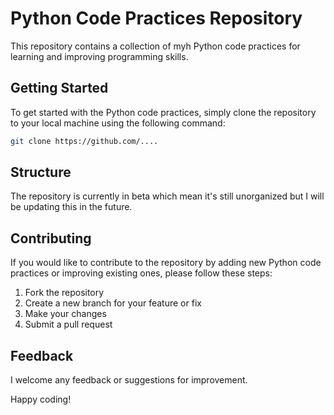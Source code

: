 # Python Code Practices Repository

This repository contains a collection of myh Python code practices for learning and improving programming skills. 

## Getting Started
To get started with the Python code practices, simply clone the repository to your local machine using the following command:

```bash
git clone https://github.com/....
```

## Structure
The repository is currently in beta which mean it's still unorganized but I will be updating this in the future.

## Contributing
If you would like to contribute to the repository by adding new Python code practices or improving existing ones, please follow these steps:
1. Fork the repository
2. Create a new branch for your feature or fix
3. Make your changes
4. Submit a pull request

## Feedback
I welcome any feedback or suggestions for improvement. 

Happy coding!
